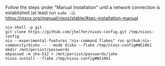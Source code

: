 Follow the steps under "Manual Installation" until a network connection is established (at least run `sudo -i`).
https://nixos.org/manual/nixos/stable/#sec-installation-manual

```
nix-shell -p git
git clone https://github.com/jhelfer/nixos-config.git /tmp/nixos-config
nix --experimental-features "nix-command flakes" run github:nix-community/disko -- --mode disko --flake /tmp/nixos-config#WS1061
mkdir /mnt/persist/passwords
mkpasswd -m sha-512 > /mnt/persist/passwords/johe
nixos-install --flake /tmp/nixos-config#WS1061
```
